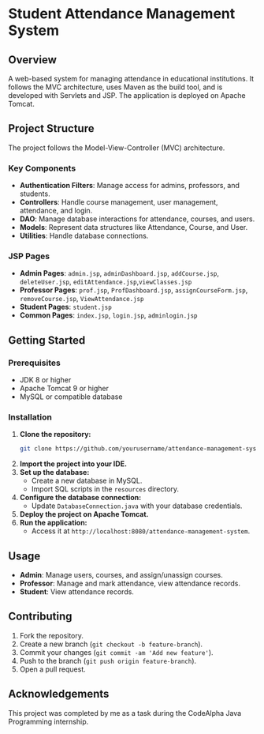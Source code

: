 # Student Attendance Management System

## Overview

A web-based system for managing attendance in educational institutions. It follows the MVC architecture, uses Maven as the build tool, and is developed with Servlets and JSP. The application is deployed on Apache Tomcat.

## Project Structure

The project follows the Model-View-Controller (MVC) architecture.


### Key Components

- **Authentication Filters**: Manage access for admins, professors, and students.
- **Controllers**: Handle course management, user management, attendance, and login.
- **DAO**: Manage database interactions for attendance, courses, and users.
- **Models**: Represent data structures like Attendance, Course, and User.
- **Utilities**: Handle database connections.

### JSP Pages

- **Admin Pages**: `admin.jsp`, `adminDashboard.jsp`, `addCourse.jsp`, `deleteUser.jsp`, `editAttendance.jsp`,`viewClasses.jsp`
- **Professor Pages**: `prof.jsp`, `ProfDashboard.jsp`, `assignCourseForm.jsp`, `removeCourse.jsp`, `ViewAttendance.jsp`
- **Student Pages**: `student.jsp`
- **Common Pages**: `index.jsp`, `login.jsp`, `adminlogin.jsp`

## Getting Started

### Prerequisites

- JDK 8 or higher
- Apache Tomcat 9 or higher
- MySQL or compatible database

### Installation

1. **Clone the repository:**
    ```bash
    git clone https://github.com/yourusername/attendance-management-system.git
    ```
2. **Import the project into your IDE.**
3. **Set up the database:**
    - Create a new database in MySQL.
    - Import SQL scripts in the `resources` directory.
4. **Configure the database connection:**
    - Update `DatabaseConnection.java` with your database credentials.
5. **Deploy the project on Apache Tomcat.**
6. **Run the application:**
    - Access it at `http://localhost:8080/attendance-management-system`.

## Usage

- **Admin**: Manage users, courses, and assign/unassign courses.
- **Professor**: Manage and mark attendance, view attendance records.
- **Student**: View attendance records.

## Contributing

1. Fork the repository.
2. Create a new branch (`git checkout -b feature-branch`).
3. Commit your changes (`git commit -am 'Add new feature'`).
4. Push to the branch (`git push origin feature-branch`).
5. Open a pull request.

## Acknowledgements

This project was completed by me as a task during the CodeAlpha Java Programming internship.


